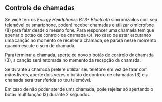 ## Controle de chamadas

Se você tem os *Energy Headphones BT3+ Bluetooth* sincronizados com seu telemóvel ou smartphone, poderá receber chamadas e utilizar o microfone (8) para falar desde o mesmo fone.
Para responder uma chamada tem que apertar o botão de controlo de chamada (3). No caso de estar escutando uma canção no momento de receber a chamada, se parará nesse momento quando escute o som de chamada. 

Para terminar a chamada, aperte de novo o botão de controlo de chamada (3), a canção será retomada no momento da recepção da chamada.

Se durante a chamada prefere utilizar seu telefone em vez de falar com mãos livres, aperte dois vezes o botão de controlo de chamadas (3) e a chamada será transferida ao teu telemóvel.

Em caso de não poder atende uma chamada, pode rejeitar só apertando o botão multifunção (3) durante 2 segundos. 
